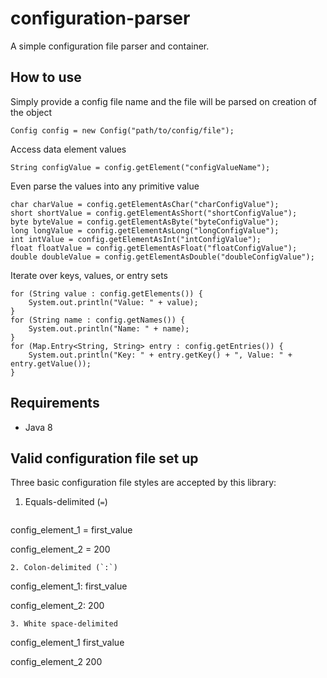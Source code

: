 # configuration-parser

A simple configuration file parser and container. 

## How to use

Simply provide a config file name and the file will be parsed on creation of the object
```
Config config = new Config("path/to/config/file");
```

Access data element values
```
String configValue = config.getElement("configValueName");
```

Even parse the values into any primitive value
```
char charValue = config.getElementAsChar("charConfigValue");
short shortValue = config.getElementAsShort("shortConfigValue");
byte byteValue = config.getElementAsByte("byteConfigValue");
long longValue = config.getElementAsLong("longConfigValue");
int intValue = config.getElementAsInt("intConfigValue");
float floatValue = config.getElementAsFloat("floatConfigValue");
double doubleValue = config.getElementAsDouble("doubleConfigValue");
```

Iterate over keys, values, or entry sets
```
for (String value : config.getElements()) {
    System.out.println("Value: " + value);
}
for (String name : config.getNames()) {
    System.out.println("Name: " + name);
}
for (Map.Entry<String, String> entry : config.getEntries()) {
    System.out.println("Key: " + entry.getKey() + ", Value: " + entry.getValue());
}
```

## Requirements

* Java 8


## Valid configuration file set up

Three basic configuration file styles are accepted by this library:

1. Equals-delimited (`=`)
   ```
  config_element_1 = first_value

  config_element_2 = 200
  ```
2. Colon-delimited (`:`)
  ```
  config_element_1: first_value
  
  config_element_2: 200
  ```
3. White space-delimited
  ```
  config_element_1       first_value
  
  config_element_2       200
  ```
